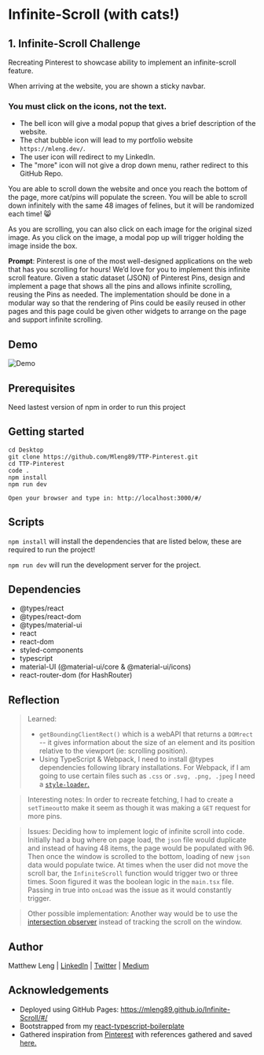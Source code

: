 # Infinite-Scroll (with cats!)

## 1. Infinite-Scroll Challenge

Recreating Pinterest to showcase ability to implement an infinite-scroll feature. 

When arriving at the website, you are shown a sticky navbar. 
### You must click on the icons, not the text.
- The bell icon will give a modal popup that gives a brief description of the website. 
- The chat bubble icon will lead to my portfolio website `https://mleng.dev/`.
- The user icon will redirect to my LinkedIn.
- The "more" icon will not give a drop down menu, rather redirect to this GitHub Repo. 

You are able to scroll down the website and once you reach the bottom of the page, more cat/pins will populate the screen. You will be able to scroll down infinitely with the same 48 images of felines, but it will be randomized each time! :smile_cat:

As you are scrolling, you can also click on each image for the original sized image. As you click on the image, a modal pop up will trigger holding the image inside the box.

**Prompt**: Pinterest is one of the most well-designed applications on the web that has you scrolling for hours! We’d love for you to implement this infinite scroll feature. Given a static dataset (JSON) of Pinterest Pins, design and implement a page that shows all the pins and allows infinite scrolling, reusing the Pins as needed. The implementation should be done in a modular way so that the rendering of Pins could be easily reused in other pages and this page could be given other widgets to arrange on the page and support infinite scrolling.

## Demo
![Demo](https://github.com/Mleng89/TTP-Pinterest/blob/main/public/References/Demo.gif)

## Prerequisites
Need lastest version of npm in order to run this project

## Getting started
```
cd Desktop        
git clone https://github.com/Mleng89/TTP-Pinterest.git         
cd TTP-Pinterest        
code .        
npm install       
npm run dev        

Open your browser and type in: http://localhost:3000/#/
```

## Scripts
`npm install` will install the dependencies that are listed below, these are required to run the project!

`npm run dev` will run the development server for the project.

## Dependencies 
- @types/react
- @types/react-dom
- @types/material-ui
- react
- react-dom
- styled-components
- typescript
- material-UI (@material-ui/core & @material-ui/icons)
- react-router-dom (for HashRouter)


## Reflection
> Learned: 
> - `getBoundingClientRect()` which is a webAPI that returns a `DOMrect` -- it gives information about the size of an element and its position relative to the viewport (ie: scrolling position).
> - Using TypeScript & Webpack, I need to install @types dependencies following library installations. For Webpack, if I am going to use certain files such as `.css` or `.svg, .png, .jpeg` I need a [`style-loader`.](https://webpack.js.org/loaders/style-loader/)

> Interesting notes:
> In order to recreate fetching, I had to create a `setTimeout`to make it seem as though it was making a `GET` request for more pins.

> Issues: Deciding how to implement logic of infinite scroll into code. Initially had a bug where on page load, the `json` file would duplicate and instead of having 48 items, the page would be populated with 96. Then once the window is scrolled to the bottom, loading of new `json` data would populate twice. At times when the user did not move the scroll bar, the `InfiniteScroll` function would trigger two or three times. Soon figured it was the boolean logic in the `main.tsx` file. Passing in true into `onLoad` was the issue as it would constantly trigger.

> Other possible implementation: Another way would be to use the [intersection observer](https://developer.mozilla.org/en-US/docs/Web/API/Intersection_Observer_API) instead of tracking the scroll on the window.

## Author
Matthew Leng |
[LinkedIn](https://www.linkedin.com/in/matthew-leng/) |
[Twitter](https://twitter.com/matthewleng) |
[Medium](https://mleng89.medium.com/)

## Acknowledgements

- Deployed using GitHub Pages: https://mleng89.github.io/Infinite-Scroll/#/
- Bootstrapped from my [react-typescript-boilerplate](https://github.com/Mleng89/react-typescript-boilerplate)
- Gathered inspiration from [Pinterest](https://www.pinterest.com/) with references gathered and saved [here.](https://github.com/Mleng89/TTP-Pinterest/wiki/References)
